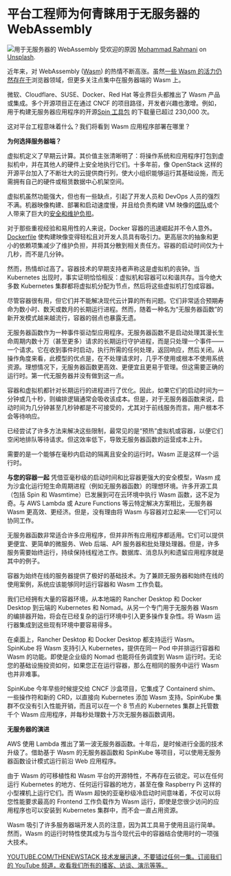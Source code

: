 # 平台工程师为何青睐用于无服务器的 WebAssembly

![用于无服务器的 WebAssembly 受欢迎的原因](https://cdn.thenewstack.io/media/2024/10/85daa094-mohammad-rahmani-8qeb0fte9vw-unsplash-1024x683.jpg)
[Mohammad Rahmani](https://unsplash.com/@afgprogrammer?utm_content=creditCopyText&utm_medium=referral&utm_source=unsplash) on [Unsplash](https://unsplash.com/photos/black-flat-screen-computer-monitor-8qEB0fTe9Vw?utm_content=creditCopyText&utm_medium=referral&utm_source=unsplash).

近年来，对 WebAssembly ([Wasm](https://thenewstack.io/webassembly/)) 的热情不断高涨。虽然[一些 Wasm 的活力仍然存在于](https://thenewstack.io/step-by-step-guide-to-using-webassembly-for-faster-web-apps/)浏览器领域，但更多关注点集中在服务器端的 Wasm 上。

微软、Cloudflare、SUSE、Docker、Red Hat 等业界巨头都推出了 Wasm 产品或集成。多个开源项目正在通过 CNCF 的项目路径，开发者兴趣也激增。例如，用于构建无服务器应用程序的开源[Spin 工具包](https://www.fermyon.com/spin) 的下载量已超过 230,000 次。

这对平台工程意味着什么？我们将看到 Wasm 应用程序部署在哪里？

**为何选择服务器端？**

虚拟机定义了早期云计算。其价值主张清晰明了：将操作系统和应用程序打包到虚拟机中，并在其他人的硬件上安全地执行它们。十多年前，像 OpenStack 这样的开源平台加入了不断壮大的云提供商行列，使大小组织能够运行其基础设施，而无需拥有自己的硬件或租赁数据中心机架空间。

虚拟机虽然功能强大，但也有一些缺点，引起了开发人员和 DevOps 人员的强烈不满。机器映像构建、部署和启动速度慢，并且给负责构建 VM 映像的[团队](https://thenewstack.io/is-security-a-dev-devops-or-security-team-responsibility/)或个人带来了巨大的[安全和维护负担](https://thenewstack.io/is-security-a-dev-devops-or-security-team-responsibility/)。

对于那些重视经验和易用性的人来说，Docker 容器的迅速崛起并不令人意外。[Dockerfile](https://thenewstack.io/docker-basics-how-to-use-dockerfiles/) 使构建映像变得轻松且对开发人员具有吸引力。更高层次的抽象和更小的依赖项集减少了维护负担，并将其分散到相关责任方。容器的启动时间仅为十几秒，而不是几分钟。

然而，热情却过高了。容器技术的早期支持者声称这是虚拟机的丧钟。当 Kubernetes 出现时，事实证明恰恰相反：虚拟机和容器可以和谐共存。当今绝大多数 Kubernetes 集群都将虚拟机分配为节点，然后将这些虚拟机打包成容器。

尽管容器很有用，但它们并不能解决现代云计算的所有问题。它们非常适合预期寿命为数小时、数天或数月的长期运行进程。然而，随着一种名为“无服务器函数”的新开发模式越来越流行，容器的弱点也暴露无遗。

无服务器函数作为一种事件驱动型应用程序。无服务器函数不是启动处理其漫长生命周期内数十万（甚至更多）请求的长期运行守护进程，而是只处理一个事件——一个请求。它在收到事件时启动，执行所需的任何处理，返回响应，然后关闭。从操作角度来看，此模型的优点是，在不处理请求时，几乎不使用或根本不使用系统资源。理想情况下，无服务器函数更高效、更便宜且更易于管理。但这需要正确的运行时。第一代无服务器并没有做到这一点。

容器和虚拟机都针对长期运行的进程进行了优化。因此，如果它们的启动时间为一分钟或几十秒，则编排逻辑通常会吸收该成本。但是，对于无服务器函数来说，启动时间为几分钟甚至几秒钟都是不可接受的，尤其对于前线服务而言。用户根本不会等待响应。

已经尝试了许多方法来解决这些限制，最常见的是“预热”虚拟机或容器，以便它们空闲地排队等待请求。但这效率低下，导致无服务器函数的运营成本上升。

需要的是一个能够在毫秒内启动的隔离且安全的运行时。Wasm 正是这样一个运行时。

**与您的容器一起**
凭借亚毫秒级的启动时间和比容器更强大的安全模型，Wasm 成为沙盒化运行短生命周期进程（例如无服务器函数）的理想环境。许多开源工具（包括 Spin 和 Wasmtime）已发展到可在云环境中执行 Wasm 函数，这不足为奇。与 AWS Lambda 或 Azure Functions 等云特定解决方案相比，无服务器 Wasm 更高效、更经济。但是，没有理由将 Wasm 与容器对立起来——它们可以协同工作。

无服务器函数非常适合许多应用程序，但并非所有应用程序都适用。它们可以提供更便宜、更简单的微服务、Web 后端、API 服务器和批处理处理器。但是，许多服务需要始终运行，持续保持线程池工作。数据库、消息队列和遗留应用程序就是其中的例子。

容器为始终在线的服务器提供了极好的基础技术。为了兼顾无服务器和始终在线的使用案例，系统应该能够同时运行容器和 Wasm 工作负载。

我们已经拥有大量的容器环境，从本地端的 Rancher Desktop 和 Docker Desktop 到云端的 Kubernetes 和 Nomad。从另一个专门用于无服务器 Wasm 的编排器开始，将会在已经复杂的运行环境中引入更多操作复杂性。将 Wasm 运行器集成到这些现有环境中要容易得多。

在桌面上，Rancher Desktop 和 Docker Desktop 都支持运行 Wasm。SpinKube 将 Wasm 支持引入 Kubernetes，提供在同一 Pod 中并排运行容器和 Wasm 的功能。即使是企业级的 Nomad 也能将任务调度到 Wasm 运行时。无论您的基础设施投资如何，如果您正在运行容器，那么在相同的服务中运行 Wasm 也并非难事。

SpinKube 今年早些时候提交给 CNCF 沙盒项目，它集成了 Containerd shim、一些操作符和新的 CRD，以直接向 Kubernetes 添加 Wasm 支持。SpinKube 集群不仅没有引入性能开销，而且可以在一个 8 节点的 Kubernetes 集群上托管数千个 Wasm 应用程序，并每秒处理数十万次无服务器函数调用。

**无服务器的演进**

AWS 使用 Lambda 推出了第一波无服务器函数。十年后，是时候进行全面的技术升级了。借助基于 Wasm 的无服务器函数和 SpinKube 等项目，可以使用无服务器函数设计模式运行前沿 Web 应用程序。

由于 Wasm 的可移植性和 Wasm 平台的开源特性，不再存在云锁定。可以在任何运行 Kubernetes 的地方、任何运行容器的地方，甚至在像 Raspberry Pi 这样的小型裸机上运行它们。而 Wasm 超快的亚毫秒级冷启动时间意味着，不仅可以将您性能要求最高的 Frontend 工作负载作为 Wasm 运行，即使是您很少访问的应用程序也可以安装到 Kubernetes 集群中，而不会一直占用资源。

Wasm 吸引了许多服务器端开发人员的注意，因为其工具易于使用且运行简单。然而，Wasm 的运行时特性使其成为与当今现代云中的容器结合使用时的一项强大技术。

[YOUTUBE.COM/THENEWSTACK 技术发展迅速，不要错过任何一集。订阅我们的 YouTube 频道，收看我们所有的播客、访谈、演示等等。](https://youtube.com/thenewstack?sub_confirmation=1)